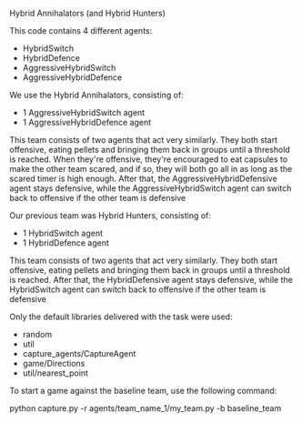 Hybrid Annihalators (and Hybrid Hunters)

This code contains 4 different agents:
- HybridSwitch
- HybridDefence
- AggressiveHybridSwitch
- AggressiveHybridDefence

We use the Hybrid Annihalators, consisting of:
- 1 AggressiveHybridSwitch agent
- 1 AggressiveHybridDefence agent

This team consists of two agents that act very similarly. 
They both start offensive, eating pellets and bringing them back in groups until a threshold is reached.
When they're offensive, they're encouraged to eat capsules to make the other team scared, and if so, 
they will both go all in as long as the scared timer is high enough.
After that, the AggressiveHybridDefensive agent stays defensive,
while the AggressiveHybridSwitch agent can switch back to offensive if the other team is defensive

Our previous team was Hybrid Hunters, consisting of:
- 1 HybridSwitch agent
- 1 HybridDefence agent

This team consists of two agents that act very similarly. 
They both start offensive, eating pellets and bringing them back in groups until a threshold is reached.
After that, the HybridDefensive agent stays defensive,
while the HybridSwitch agent can switch back to offensive if the other team is defensive

Only the default libraries delivered with the task were used:

- random
- util
- capture_agents/CaptureAgent
- game/Directions
- util/nearest_point

To start a game against the baseline team, use the following command:

python capture.py -r agents/team_name_1/my_team.py -b baseline_team
